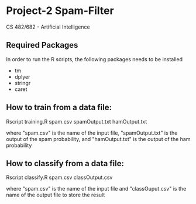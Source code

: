 # Project-2 Spam-Filter
CS 482/682 - Artificial Intelligence

## Required Packages
In order to run the R scripts, the following packages needs to be installed
- tm 
- dplyer
- stringr
- caret

## How to train from a data file:
Rscript training.R spam.csv spamOutput.txt hamOutput.txt

where "spam.csv" is the name of the input file, "spamOutput.txt" is the output of the spam probability, and "hamOutput.txt" is the output of the ham probability

## How to classify from a data file:
 Rscript classify.R spam.csv classOutput.csv
 
 where "spam.csv" is the name of the input file and "classOuput.csv" is the name of the output file to store the result
 
 


